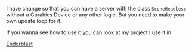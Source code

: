 I have change so that you can have a server with the class `SceneHeadless` without a Gprahics Device or any other logic. But you need to make your own update loop for it.


If you wanna see how to use it you can look at my project I use it in

[Endorblast](https://github.com/ZyroLUL/Endorblast)

